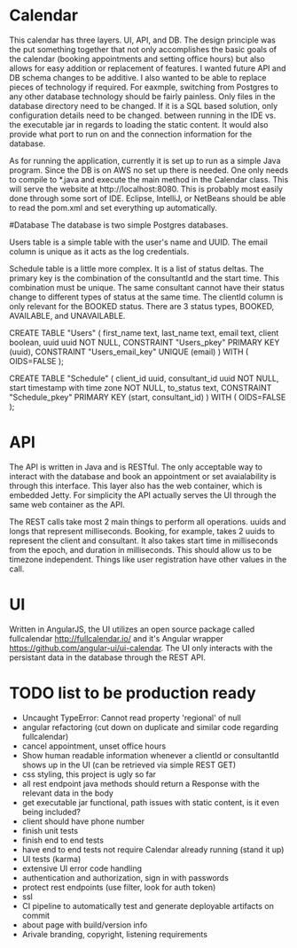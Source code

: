 # Calendar

This calendar has three layers. UI, API, and DB. The design principle was the put something together that not only accomplishes the basic goals of the calendar (booking appointments and setting office hours) but also allows for easy addition or replacement of features. I wanted future API and DB schema changes to be additive. I also wanted to be able to replace pieces of technology if required. For eaxmple, switching from Postgres to any other database technology should be fairly painless. Only files in the database directory need to be changed. If it is a SQL based solution, only configuration details need to be changed.
between running in the IDE vs. the executable jar in regards to loading the static content. It would also provide what port to run on and the connection information for the database.

As for running the application, currently it is set up to run as a simple Java program. Since the DB is on AWS no set up there is needed. One only needs to compile to *.java and execute the main method in the Calendar class. This will serve the website at http://localhost:8080. This is probably most easily done through some sort of IDE. Eclipse, IntelliJ, or NetBeans should be able to read the pom.xml and set everything up automatically.

#Database
The database is two simple Postgres databases. 

Users table is a simple table with the user's name and UUID. The email column is unique as it acts as the log credentials.

Schedule table is a little more complex. It is a list of status deltas. The primary key is the combination of the consultantId and the start time. This combination must be unique. The same consultant cannot have their status change to different types of status at the same time. The clientId column is only relevant for the BOOKED status. There are 3 status types, BOOKED, AVAILABLE, and UNAVAILABLE.

CREATE TABLE "Users"
(
  first_name text,
  last_name text,
  email text,
  client boolean,
  uuid uuid NOT NULL,
  CONSTRAINT "Users_pkey" PRIMARY KEY (uuid),
  CONSTRAINT "Users_email_key" UNIQUE (email)
)
WITH (
  OIDS=FALSE
);

CREATE TABLE "Schedule"
(
  client_id uuid,
  consultant_id uuid NOT NULL,
  start timestamp with time zone NOT NULL,
  to_status text,
  CONSTRAINT "Schedule_pkey" PRIMARY KEY (start, consultant_id)
)
WITH (
  OIDS=FALSE
);

# API
The API is written in Java and is RESTful. The only acceptable way to interact with the database and book an appointment or set avaialability is through this interface. This layer also has the web container, which is embedded Jetty. For simplicity the API actually serves the UI through the same web container as the API.

The REST calls take most 2 main things to perform all operations. uuids and longs that represent milliseconds. Booking, for example, takes 2 uuids to represent the client and consultant. It also takes start time in milliseconds from the epoch, and duration in milliseconds. This should allow us to be timezone independent. Things like user registration have other values in the call.

# UI
Written in AngularJS, the UI utilizes an open source package called fullcalendar http://fullcalendar.io/ and it's Angular wrapper https://github.com/angular-ui/ui-calendar. The UI only interacts with the persistant data in the database through the REST API.

# TODO list to be production ready
* Uncaught TypeError: Cannot read property 'regional' of null
* angular refactoring (cut down on duplicate and similar code regarding fullcalendar)
* cancel appointment, unset office hours
* Show human readable information whenever a clientId or consultantId shows up in the UI (can be retrieved via simple REST GET)
* css styling, this project is ugly so far
* all rest endpoint java methods should return a Response with the relevant data in the body
* get executable jar functional, path issues with static content, is it even being included?
* client should have phone number
* finish unit tests
* finish end to end tests
* have end to end tests not require Calendar already running (stand it up)
* UI tests (karma)
* extensive UI error code handling
* authentication and authorization, sign in with passwords
* protect rest endpoints (use filter, look for auth token)
* ssl
* CI pipeline to automatically test and generate deployable artifacts on commit
* about page with build/version info
* Arivale branding, copyright, listening requirements
